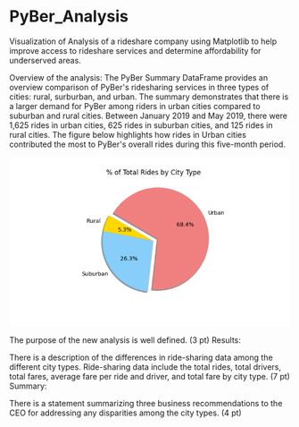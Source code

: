 # PyBer_Analysis
Visualization of Analysis of a rideshare company using Matplotlib to help improve access to rideshare services and determine affordability for underserved areas.

Overview of the analysis:
The PyBer Summary DataFrame provides an overview comparison of PyBer's ridesharing services in three types of cities: rural, surburban, and urban. The summary demonstrates that there is a larger demand for PyBer among riders in urban cities compared to suburban and rural cities. Between January 2019 and May 2019, there were 1,625 rides in urban cities, 625 rides in suburban cities, and 125 rides in rural cities. The figure below highlights how rides in Urban cities contributed the most to PyBer's overall rides during this five-month period.

![alt_text](https://github.com/RGK73/PyBer_Analysis/blob/main/analysis/Fig6.png)

The purpose of the new analysis is well defined. (3 pt)
Results:

There is a description of the differences in ride-sharing data among the different city types. Ride-sharing data include the total rides, total drivers, total fares, average fare per ride and driver, and total fare by city type. (7 pt)
Summary:

There is a statement summarizing three business recommendations to the CEO for addressing any disparities among the city types. (4 pt)
